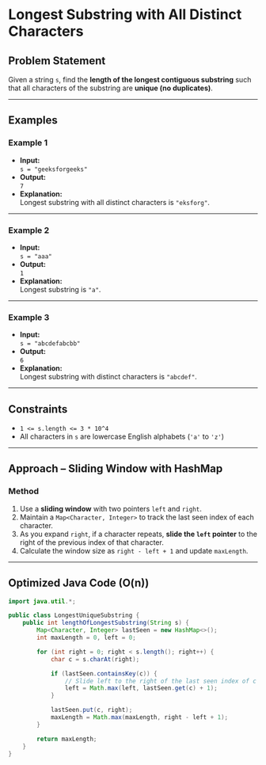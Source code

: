 # Longest Substring with All Distinct Characters

## Problem Statement

Given a string `s`, find the **length of the longest contiguous substring** such that all characters of the substring are **unique (no duplicates)**.

---

## Examples

### Example 1
- **Input:**  
  `s = "geeksforgeeks"`
- **Output:**  
  `7`
- **Explanation:**  
  Longest substring with all distinct characters is `"eksforg"`.

---

### Example 2
- **Input:**  
  `s = "aaa"`
- **Output:**  
  `1`
- **Explanation:**  
  Longest substring is `"a"`.

---

### Example 3
- **Input:**  
  `s = "abcdefabcbb"`
- **Output:**  
  `6`
- **Explanation:**  
  Longest substring with distinct characters is `"abcdef"`.

---

## Constraints

- `1 <= s.length <= 3 * 10^4`
- All characters in `s` are lowercase English alphabets (`'a'` to `'z'`)

---

## Approach – Sliding Window with HashMap

### Method

1. Use a **sliding window** with two pointers `left` and `right`.
2. Maintain a `Map<Character, Integer>` to track the last seen index of each character.
3. As you expand `right`, if a character repeats, **slide the `left` pointer** to the right of the previous index of that character.
4. Calculate the window size as `right - left + 1` and update `maxLength`.

---

## Optimized Java Code (O(n))

```java
import java.util.*;

public class LongestUniqueSubstring {
    public int lengthOfLongestSubstring(String s) {
        Map<Character, Integer> lastSeen = new HashMap<>();
        int maxLength = 0, left = 0;

        for (int right = 0; right < s.length(); right++) {
            char c = s.charAt(right);

            if (lastSeen.containsKey(c)) {
                // Slide left to the right of the last seen index of c
                left = Math.max(left, lastSeen.get(c) + 1);
            }

            lastSeen.put(c, right);
            maxLength = Math.max(maxLength, right - left + 1);
        }

        return maxLength;
    }
}